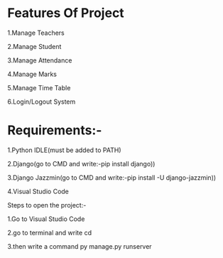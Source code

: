 # Features Of Project
1.Manage Teachers

2.Manage Student

3.Manage Attendance

4.Manage Marks

5.Manage Time Table

6.Login/Logout System

# Requirements:-

1.Python IDLE(must be added to PATH)

2.Django(go to CMD and write:-pip install django))

3.Django Jazzmin(go to CMD and write:-pip install -U django-jazzmin))

4.Visual Studio Code

Steps to open the project:-

1.Go to Visual Studio Code

2.go to terminal and write cd

3.then write a command py manage.py runserver
